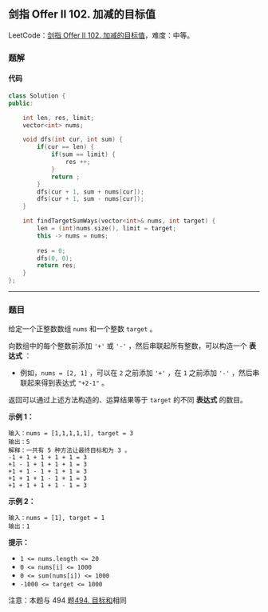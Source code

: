 ## 剑指 Offer II 102. 加减的目标值

LeetCode：[剑指 Offer II 102. 加减的目标值](https://leetcode.cn/problems/YaVDxD/)，难度：中等。

### 题解

#### 代码

```c++
class Solution {
public:

    int len, res, limit;
    vector<int> nums;

    void dfs(int cur, int sum) {
        if(cur == len) {
            if(sum == limit) {
                res ++;
            }
            return ;
        }
        dfs(cur + 1, sum + nums[cur]);
        dfs(cur + 1, sum - nums[cur]);
    }

    int findTargetSumWays(vector<int>& nums, int target) {
        len = (int)nums.size(), limit = target;
        this -> nums = nums;
        
        res = 0;
        dfs(0, 0);
        return res;
    }
};
```



---



### 题目

给定一个正整数数组 `nums` 和一个整数 `target` 。

向数组中的每个整数前添加 `'+'` 或 `'-'` ，然后串联起所有整数，可以构造一个 **表达式** ：

- 例如，`nums = [2, 1]` ，可以在 `2` 之前添加 `'+'` ，在 `1` 之前添加 `'-'` ，然后串联起来得到表达式 `"+2-1"` 。

返回可以通过上述方法构造的、运算结果等于 `target` 的不同 **表达式** 的数目。

 

**示例 1：**

```
输入：nums = [1,1,1,1,1], target = 3
输出：5
解释：一共有 5 种方法让最终目标和为 3 。
-1 + 1 + 1 + 1 + 1 = 3
+1 - 1 + 1 + 1 + 1 = 3
+1 + 1 - 1 + 1 + 1 = 3
+1 + 1 + 1 - 1 + 1 = 3
+1 + 1 + 1 + 1 - 1 = 3
```

**示例 2：**

```
输入：nums = [1], target = 1
输出：1
```

 

**提示：**

- `1 <= nums.length <= 20`
- `0 <= nums[i] <= 1000`
- `0 <= sum(nums[i]) <= 1000`
- `-1000 <= target <= 1000`

 

注意：本题与 494 题[494. 目标和](https://leetcode-cn.com/problems/target-sum/)相同


